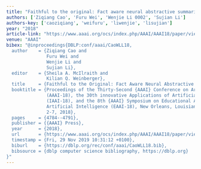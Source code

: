 ```yaml
---
title: "Faithful to the original: Fact aware neural abstractive summarization"
authors: ['Ziqiang Cao', 'Furu Wei', 'Wenjie Li 0002', 'Sujian Li']
authors-key: ['caoziqiang', 'weifuru', 'liwenjie', 'lisujian']
year: "2018"
article-link: "https://www.aaai.org/ocs/index.php/AAAI/AAAI18/paper/view/16121"
venue: "AAAI"
bibex: "@inproceedings{DBLP:conf/aaai/CaoWLL18,
  author    = {Ziqiang Cao and
               Furu Wei and
               Wenjie Li and
               Sujian Li},
  editor    = {Sheila A. McIlraith and
               Kilian Q. Weinberger},
  title     = {Faithful to the Original: Fact Aware Neural Abstractive Summarization},
  booktitle = {Proceedings of the Thirty-Second {AAAI} Conference on Artificial Intelligence,
               (AAAI-18), the 30th innovative Applications of Artificial Intelligence
               (IAAI-18), and the 8th {AAAI} Symposium on Educational Advances in
               Artificial Intelligence (EAAI-18), New Orleans, Louisiana, USA, February
               2-7, 2018},
  pages     = {4784--4791},
  publisher = {{AAAI} Press},
  year      = {2018},
  url       = {https://www.aaai.org/ocs/index.php/AAAI/AAAI18/paper/view/16121},
  timestamp = {Fri, 29 Nov 2019 10:31:12 +0100},
  biburl    = {https://dblp.org/rec/conf/aaai/CaoWLL18.bib},
  bibsource = {dblp computer science bibliography, https://dblp.org}
}"
---
```

